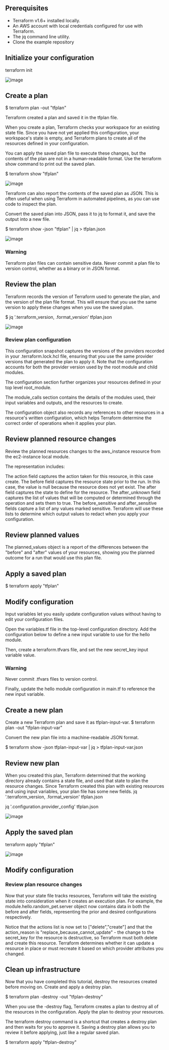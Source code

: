 ## Prerequisites
- Terraform v1.6+ installed locally.
- An AWS account with local credentials configured for use with Terraform.
- The jq command line utility.
- Clone the example repository

## Initialize your configuration

terraform init

![image](https://github.com/ZCHAnalytics/terraform-modules/assets/146954022/359bcea5-f708-461b-bd4c-dd37d5c4a625)

## Create a plan

$ terraform plan -out "tfplan"

Terraform created a plan and saved it in the tfplan file.

When you create a plan, Terraform checks your workspace for an existing state file. Since you have not yet applied this configuration, your workspace's state is empty, and Terraform plans to create all of the resources defined in your configuration.

You can apply the saved plan file to execute these changes, but the contents of the plan are not in a human-readable format. Use the terraform show command to print out the saved plan.

$ terraform show "tfplan"

![image](https://github.com/ZCHAnalytics/terraform-modules/assets/146954022/83a7b6b9-e042-4162-a040-e95529b572b6)

Terraform can also report the contents of the saved plan as JSON. This is often useful when using Terraform in automated pipelines, as you can use code to inspect the plan.

Convert the saved plan into JSON, pass it to jq to format it, and save the output into a new file.

$ terraform show -json "tfplan" | jq > tfplan.json

![image](https://github.com/ZCHAnalytics/terraform-modules/assets/146954022/fb3ca5c5-9058-4ab0-88ba-ef5612268650)


### Warning

Terraform plan files can contain sensitive data. Never commit a plan file to version control, whether as a binary or in JSON format.


## Review the plan

Terraform records the version of Terraform used to generate the plan, and the version of the plan file format. This will ensure that you use the same version to apply these changes when you use the saved plan.

$ jq '.terraform_version, .format_version' tfplan.json

![image](https://github.com/ZCHAnalytics/terraform-modules/assets/146954022/72985d06-4830-42af-ab7e-22b42460830c)

### Review plan configuration

This configuration snapshot captures the versions of the providers recorded in your .terraform.lock.hcl file, ensuring that you use the same provider versions that generated the plan to apply it. Note that the configuration accounts for both the provider version used by the root module and child modules.

The configuration section further organizes your resources defined in your top level root_module.

The module_calls section contains the details of the modules used, their input variables and outputs, and the resources to create.

The configuration object also records any references to other resources in a resource's written configuration, which helps Terraform determine the correct order of operations when it applies your plan.


## Review planned resource changes
Review the planned resources changes to the aws_instance resource from the ec2-instance local module.

The representation includes:

The action field captures the action taken for this resource, in this case create.
The before field captures the resource state prior to the run. In this case, the value is null because the resource does not yet exist.
The after field captures the state to define for the resource.
The after_unknown field captures the list of values that will be computed or determined through the operation and sets them to true.
The before_sensitive and after_sensitive fields capture a list of any values marked sensitive. Terraform will use these lists to determine which output values to redact when you apply your configuration.


## Review planned values

The planned_values object is a report of the differences between the "before" and "after" values of your resources, showing you the planned outcome for a run that would use this plan file.

## Apply a saved plan

$ terraform apply "tfplan"

## Modify configuration
Input variables let you easily update configuration values without having to edit your configuration files.

Open the variables.tf file in the top-level configuration directory. Add the configuration below to define a new input variable to use for the hello module.

Then, create a terraform.tfvars file, and set the new secret_key input variable value.

### Warning
Never commit .tfvars files to version control.

Finally, update the hello module configuration in main.tf to reference the new input variable.

## Create a new plan
Create a new Terraform plan and save it as tfplan-input-var.
$ terraform plan -out "tfplan-input-var"

Convert the new plan file into a machine-readable JSON format.

$ terraform show -json tfplan-input-var | jq > tfplan-input-var.json

## Review new plan
When you created this plan, Terraform determined that the working directory already contains a state file, and used that state to plan the resource changes.
Since Terraform created this plan with existing resources and using input variables, your plan file has some new fields.
jq '.terraform_version, .format_version' tfplan.json

jq '.configuration.provider_config' tfplan.json

![image](https://github.com/ZCHAnalytics/terraform-modules/assets/146954022/f27b5668-871a-4718-a5cf-fb18fdfd413f)

## Apply the saved plan

terraform apply "tfplan"


![image](https://github.com/ZCHAnalytics/terraform-modules/assets/146954022/a42b52d7-5157-40ae-9483-7a2cb1b1de55)

## Modify configuration

### Review plan resource changes
Now that your state file tracks resources, Terraform will take the existing state into consideration when it creates an execution plan. For example, the module.hello.random_pet.server object now contains data in both the before and after fields, representing the prior and desired configurations respectively.

Notice that the actions list is now set to ["delete","create"] and that the action_reason is "replace_because_cannot_update" - the change to the secret_key for the resource is destructive, so Terraform must both delete and create this resource. Terraform determines whether it can update a resource in place or must recreate it based on which provider attributes you changed.

## Clean up infrastructure
Now that you have completed this tutorial, destroy the resources created before moving on. Create and apply a destroy plan.

$ terraform plan -destroy -out "tfplan-destroy"

When you use the -destroy flag, Terraform creates a plan to destroy all of the resources in the configuration. Apply the plan to destroy your resources.

The terraform destroy command is a shortcut that creates a destroy plan and then waits for you to approve it. Saving a destroy plan allows you to review it before applying, just like a regular saved plan.


$ terraform apply "tfplan-destroy"
